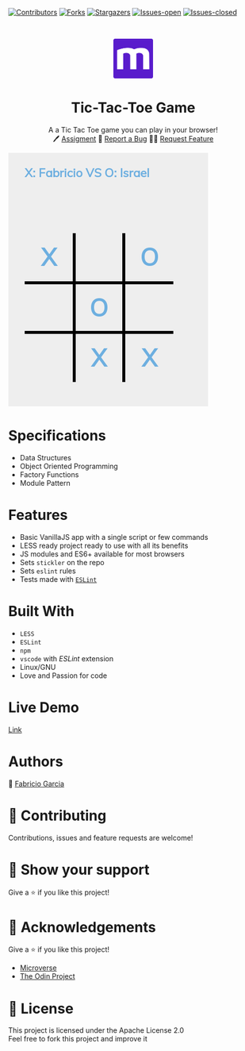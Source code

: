 <!-- PROJECT SHIELDS -->
<!--
*** "reference style" links are used for readability.
*** Reference links are enclosed in brackets [ ] instead of parentheses ( ).
*** See the bottom of this document for the declaration of the reference variables
*** for contributors-url, forks-url, etc. This is an optional, concise syntax you may use.
*** https://www.markdownguide.org/basic-syntax/#reference-style-links
-->

[![Contributors][contributors-shield]][contributors-url]
[![Forks][forks-shield]][forks-url]
[![Stargazers][stars-shield]][stars-url]
[![Issues-open][issues-open-shield]][issues-open-url]
[![Issues-closed][issues-closed-shield]][issues-closed-url]

<!-- PROJECT LOGO -->
<br />
<p align="center">
  <a href="https://www.microverse.org/">
    <img src="img/microverse.png" alt="Logo" width="80" height="80">
  </a>

  <h1 align="center">
	Tic-Tac-Toe Game
  </h1>

  <p align="center">
    A a Tic Tac Toe game you can play in your browser!
    <br />
	  🖊️
    <a href="https://www.theodinproject.com/courses/javascript/lessons/tic-tac-toe-javascript">Assigment</a>
    🐞
    <a href="https://github.com/fabricio-garcia/tic-tac-toe-js/issues">Report a Bug</a>
    🙋‍♂️
    <a href="https://github.com/fabricio-garcia/tic-tac-toe-js/issues">Request Feature</a>
  </p>
</p>

![game](doc/game.png)

# Specifications

- Data Structures
- Object Oriented Programming
- Factory Functions
- Module Pattern


# Features

- Basic VanillaJS app with a single script or few commands
- LESS ready project ready to use with all its benefits
- JS modules and ES6+ available for most browsers
- Sets `stickler` on the repo
- Sets `eslint` rules
- Tests made with [`ESLint`](https://eslint.org/)

# Built With

- `LESS`
- `ESLint`
- `npm`
- `vscode` with _ESLint_ extension
- Linux/GNU
- Love and Passion for code

# Live Demo

[Link](https://fabricio-garcia.github.io/tic-tac-toe-js/)

# Authors

👨 [Fabricio Garcia](https://github.com/fabricio-garcia)

# 🤝 Contributing

Contributions, issues and feature requests are welcome!

# 🤗 Show your support

Give a ⭐️ if you like this project!

# 🏅 Acknowledgements

Give a ⭐️ if you like this project!

- [Microverse](https://www.microverse.org/)
- [The Odin Project](https://www.theodinproject.com/)

# 📝 License

This project is licensed under the Apache License 2.0\
Feel free to fork this project and improve it

<!-- MARKDOWN LINKS & IMAGES -->
<!-- https://www.markdownguide.org/basic-syntax/#reference-style-links -->

[contributors-shield]: https://img.shields.io/github/contributors/fabricio-garcia/tic-tac-toe-js?style=plastic
[contributors-url]: https://github.com/fabricio-garcia/tic-tac-toe-js/graphs/contributors
[forks-shield]: https://img.shields.io/github/forks/fabricio-garcia/tic-tac-toe-js?style=plastic
[forks-url]: https://github.com/fabricio-garcia/tic-tac-toe-js/network/members
[stars-shield]: https://img.shields.io/github/stars/fabricio-garcia/tic-tac-toe-js?style=plastic
[stars-url]: https://github.com/fabricio-garcia/tic-tac-toe-js/stargazers
[issues-open-shield]: https://img.shields.io/github/issues/fabricio-garcia/tic-tac-toe-js?style=plastic
[issues-closed-url]: https://github.com/fabricio-garcia/tic-tac-toe-js/issues
[issues-closed-shield]: https://img.shields.io/github/issues-closed/fabricio-garcia/tic-tac-toe-js?style=plastic
[issues-open-url]: https://github.com/fabricio-garcia/tic-tac-toe-js/issues
